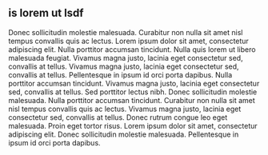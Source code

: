 ## is lorem ut lsdf

Donec sollicitudin molestie malesuada. Curabitur non nulla sit amet nisl tempus convallis quis ac lectus. Lorem ipsum dolor sit amet, consectetur adipiscing elit. Nulla porttitor accumsan tincidunt. Nulla quis lorem ut libero malesuada feugiat. Vivamus magna justo, lacinia eget consectetur sed, convallis at tellus. Vivamus magna justo, lacinia eget consectetur sed, convallis at tellus. Pellentesque in ipsum id orci porta dapibus. Nulla porttitor accumsan tincidunt. Vivamus magna justo, lacinia eget consectetur sed, convallis at tellus. Sed porttitor lectus nibh. Donec sollicitudin molestie malesuada. Nulla porttitor accumsan tincidunt. Curabitur non nulla sit amet nisl tempus convallis quis ac lectus. Vivamus magna justo, lacinia eget consectetur sed, convallis at tellus. Donec rutrum congue leo eget malesuada. Proin eget tortor risus. Lorem ipsum dolor sit amet, consectetur adipiscing elit. Donec sollicitudin molestie malesuada. Pellentesque in ipsum id orci porta dapibus.